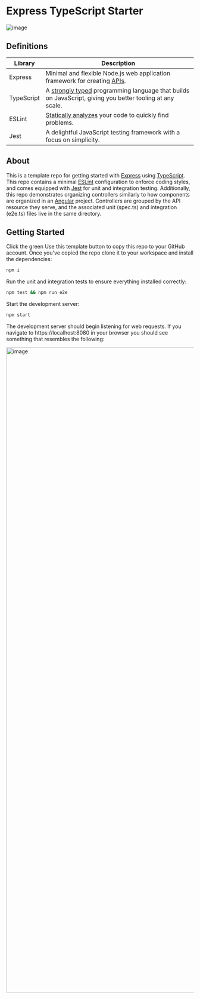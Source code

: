 # Express TypeScript Starter 

![image](https://user-images.githubusercontent.com/2646053/188286090-0b07eb1a-7312-48be-af5c-c24a7479517e.png)

## Definitions

| Library | Description |
| ------- | ----------- |
| Express | Minimal and flexible Node.js web application framework for creating [APIs](https://en.wikipedia.org/wiki/API). |
| TypeScript | A [strongly typed](https://en.wikipedia.org/wiki/Strong_and_weak_typing) programming language that builds on JavaScript, giving you better tooling at any scale. |
| ESLint  | [Statically analyzes](https://en.wikipedia.org/wiki/Static_program_analysis) your code to quickly find problems. |
| Jest    | A delightful JavaScript testing framework with a focus on simplicity. |

## About

This is a template repo for getting started with [Express](https://expressjs.com/) using [TypeScript](https://www.typescriptlang.org/). This repo contains a minimal [ESLint](https://eslint.org/) configuration to enforce coding styles, and comes equipped with [Jest](https://jestjs.io/) for unit and integration testing. Additionally, this repo demonstrates organizing controllers similarly to how components are organized in an [Angular](https://angular.io/guide/file-structure) project. Controllers are grouped by the API resource they serve, and the associated unit (spec.ts) and integration (e2e.ts) files live in the same directory.

## Getting Started

Click the green Use this template button to copy this repo to your GitHub account. Once you've copied the repo clone it to your workspace and install the dependencies:

```sh
npm i
```

Run the unit and integration tests to ensure everything installed correctly:

```sh
npm test && npm run e2e
```

Start the development server:

```sh
npm start
```

The development server should begin listening for web requests. If you navigate to https://localhost:8080 in your browser you should see something that resembles the following:

<img width="1728" alt="image" src="https://user-images.githubusercontent.com/2646053/188285900-dd9af5d3-95fc-43a0-ab65-3dc1305d1da2.png">
